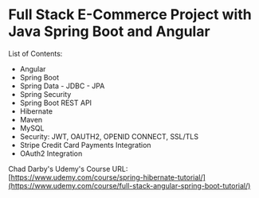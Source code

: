 # Full Stack E-Commerce Project with Java Spring Boot and Angular

List of Contents:

- Angular
- Spring Boot
- Spring Data - JDBC - JPA
- Spring Security
- Spring Boot REST API
- Hibernate
- Maven
- MySQL
- Security: JWT, OAUTH2, OPENID CONNECT, SSL/TLS
- Stripe Credit Card Payments Integration
- OAuth2 Integration


Chad Darby's Udemy's Course URL: [https://www.udemy.com/course/spring-hibernate-tutorial/](https://www.udemy.com/course/full-stack-angular-spring-boot-tutorial/)
